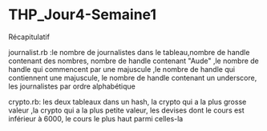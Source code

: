 # THP_Jour4-Semaine1
Récapitulatif  

journalist.rb :le nombre de journalistes dans le tableau,nombre de handle contenant des nombres, nombre de handle contenant "Aude" ,le nombre de handle qui commencent par une majuscule ,le nombre de handle qui contiennent une majuscule, le nombre de handle contenant un underscore, les journalistes par ordre alphabétique

crypto.rb: les deux tableaux dans un hash, la crypto qui a la plus grosse valeur ,la crypto qui a la plus petite valeur, les devises dont le cours est inférieur à 6000, le cours le plus haut parmi celles-la

